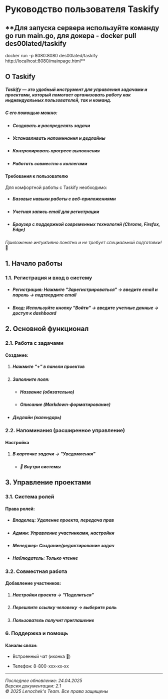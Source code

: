 # **Руководство пользователя Taskify**
## **Для запуска сервера используйте команду go run main.go, для докера - docker pull des00lated/taskify
docker run -p 8080:8080 des00lated/taskify http://localhost:8080/mainpage.html**
## **О Taskify**

##### Taskify — это удобный инструмент для управления задачами и проектами, который помогает организовать работу как индивидуальных пользователей, так и команд.

##### С его помощью можно:

* ##### Создавать и распределять задачи

* ##### Устанавливать напоминания и дедлайны

* ##### Контролировать прогресс выполнения

* ##### Работать совместно с коллегами

#### **Требования к пользователю**

Для комфортной работы с Taskify необходимо:

* ##### Базовые навыки работы с веб-приложениями

* ##### Учетная запись email для регистрации

* ##### Браузер с поддержкой современных технологий (Chrome, Firefox, Edge)

*Приложение интуитивно понятно и не требует специальной подготовки!* 🚀
## **1. Начало работы**

### **1.1. Регистрация и вход в систему**

* ##### **Регистрация**: Нажмите "Зарегистрироваться" → введите email и пароль → подтвердите email

* ##### **Вход**: Используйте кнопку "Войти" → введите учетные данные → доступ к dashboard

## **2. Основной функционал**

### **2.1. Работа с задачами**

#### **Создание**:

1. ##### Нажмите "\+" в панели проектов

2. ##### Заполните поля:

   * ##### Название (обязательно)

   * ##### Описание (Markdown-форматирование)
 * ##### Дедлайн (календарь)


### **2.2. Напоминания (расширенное управление)**

#### **Настройка**

1. ##### В карточке задачи → "Уведомления"


   * ##### 🔔 Внутри системы

## **3. Управление проектами**

### **3.1. Система ролей**

#### **Права ролей**:

* ##### **Владелец**: Удаление проекта, передача прав

* ##### **Админ**: Управление участниками, настройки

* ##### **Менеджер**: Создание/редактирование задач

* ##### **Наблюдатель**: Только чтение

### **3.2. Совместная работа**

#### **Добавление участников**:

1. ##### Настройки проекта → "Поделиться"

2. ##### Перешлите ссылку человеку → выберите роль

3. ##### Пользователь получит приглашение


### **6. Поддержка и помощь**

#### **Каналы связи**:

* Встроенный чат (иконка 💬)

* Телефон: 8-800-xxx-xx-xx

---------------------------

*Последнее обновление: 24.04.2025*  
*Версия документации: 2.1*  
*© 2025 Lenochek's Team. Все права защищены*  

&nbsp;
